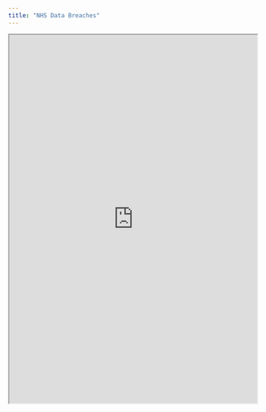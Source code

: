 ```yaml
---
title: "NHS Data Breaches"
---
```



<iframe height="750" width="100%" src="https://ewelton.github.io/ktest/wiki.html#NHS%20Data%20Breaches"></iframe>
